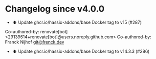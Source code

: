 # Changelog since v4.0.0
- ⬆️ Update ghcr.io/hassio-addons/base Docker tag to v15 (#287)

Co-authored-by: renovate[bot] <29139614+renovate[bot]@users.noreply.github.com>
Co-authored-by: Franck Nijhof <git@frenck.dev> 
- ⬆️ Update ghcr.io/hassio-addons/base Docker tag to v14.3.3 (#286) 
